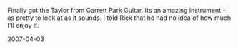 Finally got the Taylor from Garrett Park Guitar. Its an amazing instrument - as pretty to look at as it sounds. I told Rick that he had no idea of how much I'll enjoy it.

2007-04-03
